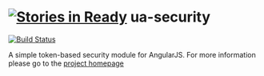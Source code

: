[![Stories in Ready](https://badge.waffle.io/dspies/ua-security.png?label=ready&title=Ready)](https://waffle.io/dspies/ua-security)
ua-security
====
[![Build Status](https://travis-ci.org/dspies/ua-security.svg?branch=master)](https://travis-ci.org/dspies/ua-security)

A simple token-based security module for AngularJS.  For more information please go to the [project homepage](http://dspies.github.io/ua-security/)

